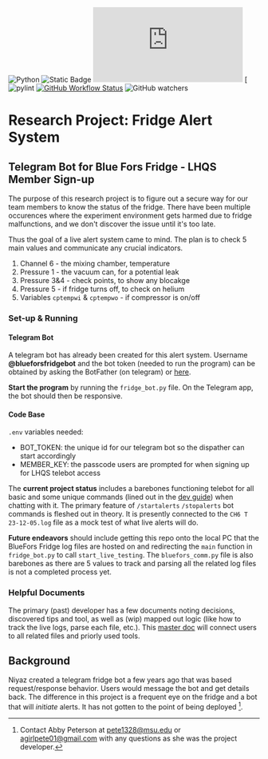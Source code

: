 ![Python](https://img.shields.io/badge/python-v3.9.12-brightgreen.svg)
![Static Badge](https://img.shields.io/badge/Fridge-BlueFors-orange)
![GitHub file size in bytes](https://img.shields.io/github/size/LHQS-MSU/FridgeBot/src/fridge_bot.py?color=pink)
[![pylint](https://img.shields.io/badge/PyLint-9.25-brightgreen?logo=python&logoColor=white)
[![GitHub Workflow Status](https://github.com/LHQS-MSU/FridgeBot/actions/workflows/pylint.yml/badge.svg)](https://github.com/LHQS-MSU/FridgeBot/actions/workflows/pylint.yml)
![GitHub watchers](https://img.shields.io/github/watchers/LHQS-MSU/FridgeBot)


# Research Project: Fridge Alert System

## Telegram Bot for Blue Fors Fridge - LHQS Member Sign-up

The purpose of this research project is to figure out a secure way for our team members to know the status of the fridge. There have been multiple occurences where the experiment environment gets harmed due to fridge malfunctions, and we don't discover the issue until it's too late.

Thus the goal of a live alert system came to mind. The plan is to check 5 main values and communicate any crucial indicators.
1. Channel 6 - the mixing chamber, temperature
2. Pressure 1 - the vacuum can, for a potential leak
3. Pressure 3&4 - check points, to show any blocakge
4. Pressure 5 - if fridge turns off, to check on helium
5. Variables `cptempwi` & `cptempwo` - if compressor is on/off

### Set-up & Running

#### Telegram Bot

A telegram bot has already been created for this alert system. Username **@blueforsfridgebot** and the bot token (needed to run the program) can be obtained by asking the BotFather (on telegram) or [here](https://t.me/BotFather).

**Start the program** by running the `fridge_bot.py` file. On the Telegram app, the bot should then be responsive. 

#### Code Base

`.env` variables needed:
- BOT_TOKEN: the unique id for our telegram bot so the dispather can start accordingly
- MEMBER_KEY: the passcode users are prompted for when signing up for LHQS telebot access

The **current project status** includes a barebones functioning telebot for all basic and some unique commands (lined out in the [dev guide](https://docs.google.com/document/d/1Dpi2zN4I3fCP5sHKVMMZyGR-yxJY5q_uH7FWfOeb3ZE/edit?usp=sharing)) when chatting with it. The primary feature of `/startalerts` `/stopalerts` bot commands is fleshed out in theory. It is presently connected to the `CH6 T 23-12-05.log` file as a mock test of what live alerts will do.

**Future endeavors** should include getting this repo onto the local PC that the BlueFors Fridge log files are hosted on and redirecting the `main` function in `fridge_bot.py` to call `start_live_testing`. The `bluefors_comm.py` file is also barebones as there are 5 values to track and parsing all the related log files is not a completed process yet.

### Helpful Documents

The primary (past) developer has a few documents noting decisions, discovered tips and tool, as well as (wip) mapped out logic (like how to track the live logs, parse each file, etc.). This [master doc](https://docs.google.com/document/d/1Tnvajhkc5exuQpR9JwZRn7729LXOWxu3sriA_uIe6iQ/edit?usp=sharing) will connect users to all related files and priorly used tools.

## Background
Niyaz created a telegram fridge bot a few years ago that was based request/response behavior. Users would message the bot and get details back. The difference in this project is a frequent eye on the fridge and a bot that will *initiate* alerts. It has not gotten to the point of being deployed [^1].

[^1]: Contact Abby Peterson at pete1328@msu.edu or agirlpete01@gmail.com with any questions as she was the project developer.
